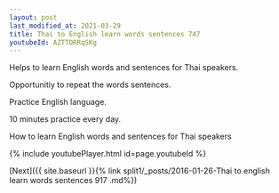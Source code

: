 ```yaml
---
layout: post
last_modified_at: 2021-03-29
title: Thai to English learn words sentences 747 
youtubeId: AZTTDRRqSKg
---
```

 
 
Helps to learn English words and sentences for Thai speakers.

Opportunitiy to repeat the words sentences. 

Practice English language. 
 
10 minutes practice every day. 
 
How to learn English words and sentences for Thai speakers 
 
{% include youtubePlayer.html id=page.youtubeId %}
 
 
[Next]({{ site.baseurl }}{% link  split1/_posts/2016-01-26-Thai to english learn words sentences 917 .md%})
 
